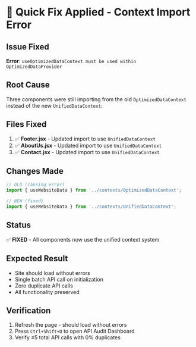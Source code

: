 # 🔧 Quick Fix Applied - Context Import Error

## Issue Fixed
**Error**: `useOptimizedDataContext must be used within OptimizedDataProvider`

## Root Cause
Three components were still importing from the old `OptimizedDataContext` instead of the new `UnifiedDataContext`:

## Files Fixed
1. ✅ **Footer.jsx** - Updated import to use `UnifiedDataContext`
2. ✅ **AboutUs.jsx** - Updated import to use `UnifiedDataContext`  
3. ✅ **Contact.jsx** - Updated import to use `UnifiedDataContext`

## Changes Made
```javascript
// OLD (causing error)
import { useWebsiteData } from '../contexts/OptimizedDataContext';

// NEW (fixed)
import { useWebsiteData } from '../contexts/UnifiedDataContext';
```

## Status
✅ **FIXED** - All components now use the unified context system

## Expected Result
- Site should load without errors
- Single batch API call on initialization
- Zero duplicate API calls
- All functionality preserved

## Verification
1. Refresh the page - should load without errors
2. Press `Ctrl+Shift+D` to open API Audit Dashboard
3. Verify ≤5 total API calls with 0% duplicates